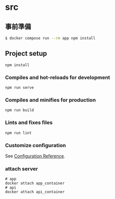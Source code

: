# src
## 事前準備
```bash
$ docker compose run --rm app npm install
```

## Project setup
```
npm install
```

### Compiles and hot-reloads for development
```
npm run serve
```

### Compiles and minifies for production
```
npm run build
```

### Lints and fixes files
```
npm run lint
```

### Customize configuration
See [Configuration Reference](https://cli.vuejs.org/config/).

### attach server
```
# app
docker attach app_container
# api
docker attach api_container
```